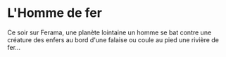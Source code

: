 # L'Homme de fer
Ce soir sur Ferama, une planète lointaine un homme se bat contre une créature des enfers au bord d'une falaise ou coule au pied une rivière de fer... 
